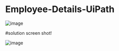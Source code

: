 # Employee-Details-UiPath

![image](https://user-images.githubusercontent.com/46951797/120074066-b77efb80-c0b8-11eb-8599-49ffe90c4f48.png)

#solution screen shot!


 ![image](https://user-images.githubusercontent.com/46951797/120074104-f1500200-c0b8-11eb-9841-587360e3d3f7.png)
